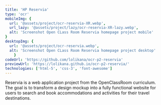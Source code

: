 ```yaml
---
title: 'HP Reservia'
type: 'ocr'
mobileImg: {
  url: '@assets/project/ocr-reservia-XR.webp',
  url_lazy: '@assets/project/lazy/ocr-reservia-XR-lazy.webp',
  alt: 'Screenshot Open CLass Room Reservia homepage project mobile'
}
desktopImg: {
  url: '@assets/project/ocr-reservia.webp',
  alt: 'Screenshot Open CLass Room Reservia homepage project desktop'
	}
codeUrl: 'https://github.com/lolikana/ocr-p2-reservia'
previewUrl: 'https://lolikana.github.io/ocr-p2-reservia/'
technologies: ['html-5', 'css-3', 'font-awesome']
---
```


Reservia is a web application project from the OpenClassRoom curriculum. The goal is to transform a design mockup into a fully functional website for users to search and book accommodations and activities for their travel destinations.